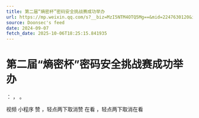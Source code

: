 ```yaml
---
title: 第二届“熵密杯”密码安全挑战赛成功举办
url: https://mp.weixin.qq.com/s?__biz=MzI5NTM4OTQ5Mg==&mid=2247630120&idx=1&sn=2dcb52a1818804939612c129ccd16a3b
source: Doonsec's feed
date: 2024-09-07
fetch_date: 2025-10-06T18:25:15.841935
---
```


# 第二届“熵密杯”密码安全挑战赛成功举办

：
，
。

视频
小程序
赞
，轻点两下取消赞
在看
，轻点两下取消在看